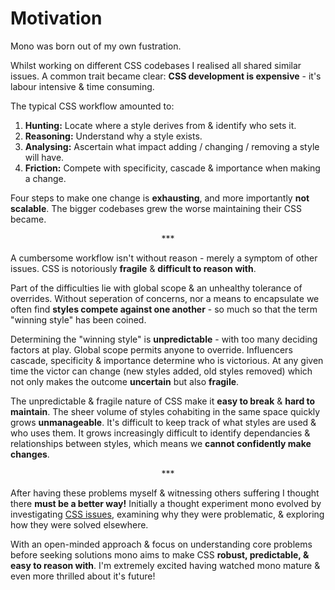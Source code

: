 # Motivation

Mono was born out of my own fustration.

Whilst working on different CSS codebases I realised all shared similar issues. A common trait became clear: **CSS development is expensive** - it's labour intensive & time consuming.

The typical CSS workflow amounted to:

1. **Hunting:** Locate where a style derives from & identify who sets it.
2. **Reasoning:** Understand why a style exists.
3. **Analysing:** Ascertain what impact adding / changing / removing a style will have.
4. **Friction:** Compete with specificity, cascade & importance when making a change.

Four steps to make one change is **exhausting**, and more importantly **not scalable**. The bigger codebases grew the worse maintaining their CSS became.

<p align="center">&ast;&ast;&ast;</p>

A cumbersome workflow isn't without reason - merely a symptom of  other issues. CSS is notoriously **fragile** & **difficult to reason with**. 

Part of the difficulties lie with global scope & an unhealthy tolerance of overrides. Without seperation of concerns, nor a means to encapsulate we often find **styles compete against one another** - so much so that the term "winning style" has been coined. 

Determining the "winning style" is **unpredictable** - with too many deciding factors at play. Global scope permits anyone to override. Influencers cascade, specificity & importance determine who is victorious. At any given time the victor can change (new styles added, old styles removed) which not only makes the outcome **uncertain** but also **fragile**.

The unpredictable & fragile nature of CSS make it **easy to break** & **hard to maintain**. The sheer volume of styles cohabiting in the same space quickly grows **unmanageable**. It's difficult to keep track of what styles are used & who uses them. It grows increasingly difficult to identify dependancies & relationships between styles, which means we **cannot confidently make changes**.

<p align="center">&ast;&ast;&ast;</p>

After having these problems myself & witnessing others suffering I thought there **must be a better way!** Initially a thought experiment mono evolved by investigating [CSS issues](), examining why they were problematic, & exploring how they were solved elsewhere.

With an open-minded approach & focus on understanding core problems before seeking solutions mono aims to make CSS **robust, predictable, & easy to reason with**. I'm extremely excited having watched mono mature & even more thrilled about it's future!